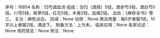 序号：16854
名称：归芍调血汤
组成：当归（酒焙）5钱，酒赤芍3钱，酒白芍5钱，川芎5钱，紫草5钱，红花5钱，木香2钱，血竭2钱。
出处：《麻疹全书》卷三。
主治：麻色淡白。
加减：None
功效：None
用法用量：每5岁者服1钱，10岁以上者服2钱，酒送下。
制备方法：上为末。
临床应用：None
各家论述：None
用药禁忌：None
附注：None
